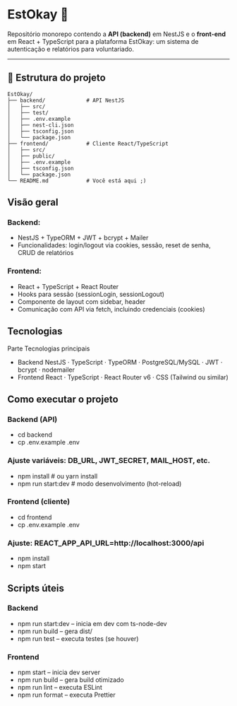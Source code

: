 # EstOkay 🌟

Repositório monorepo contendo a **API (backend)** em NestJS e o **front-end** em React + TypeScript para a plataforma EstOkay: um sistema de autenticação e relatórios para voluntariado.

---

## 📁 Estrutura do projeto

```plaintext
EstOkay/
├── backend/             # API NestJS
│   ├── src/
│   ├── test/
│   ├── .env.example
│   ├── nest-cli.json
│   ├── tsconfig.json
│   └── package.json
├── frontend/            # Cliente React/TypeScript
│   ├── src/
│   ├── public/
│   ├── .env.example
│   ├── tsconfig.json
│   └── package.json
└── README.md            # Você está aqui ;)
```

## Visão geral

### Backend:
- NestJS + TypeORM + JWT + bcrypt + Mailer
- Funcionalidades: login/logout via cookies, sessão, reset de senha, CRUD de relatórios

### Frontend:
- React + TypeScript + React Router
- Hooks para sessão (sessionLogin, sessionLogout)
- Componente de layout com sidebar, header
- Comunicação com API via fetch, incluindo credenciais (cookies)

## Tecnologias

Parte	Tecnologias principais
- Backend	NestJS · TypeScript · TypeORM · PostgreSQL/MySQL · JWT · bcrypt · nodemailer
- Frontend	React · TypeScript · React Router v6 · CSS (Tailwind ou similar)

## Como executar o projeto

### Backend (API)
- cd backend
- cp .env.example .env
### Ajuste variáveis: DB_URL, JWT_SECRET, MAIL_HOST, etc.
- npm install          # ou yarn install
- npm run start:dev    # modo desenvolvimento (hot-reload)

### Frontend (cliente)
- cd frontend
- cp .env.example .env
### Ajuste: REACT_APP_API_URL=http://localhost:3000/api
- npm install
- npm start

## Scripts úteis

### Backend
- npm run start:dev – inicia em dev com ts-node-dev
- npm run build – gera dist/
- npm run test – executa testes (se houver)

### Frontend
- npm start – inicia dev server
- npm run build – gera build otimizado
- npm run lint – executa ESLint
- npm run format – executa Prettier
